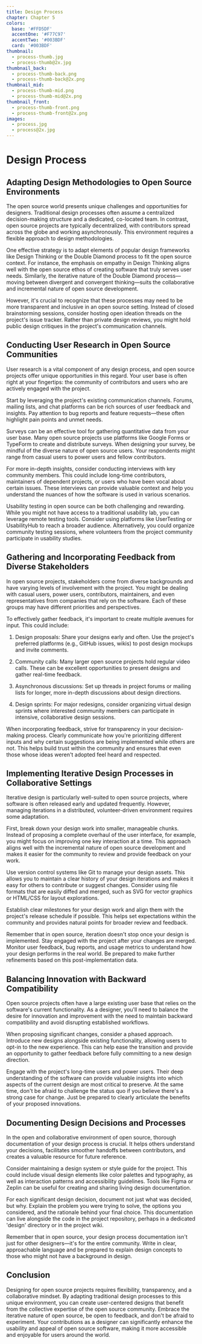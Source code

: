 ```yaml
---
title: Design Process
chapter: Chapter 5
colors:
  base: '#FFD5DF'
  accentOne: '#F77C97'
  accentTwo: '#003BDF'
  card: '#003BDF'
thumbnail:
  - process-thumb.jpg
  - process-thumb@2x.jpg
thumbnail_back:
  - process-thumb-back.png
  - process-thumb-back@2x.png
thumbnail_mid:
  - process-thumb-mid.png
  - process-thumb-mid@2x.png
thumbnail_front:
  - process-thumb-front.png
  - process-thumb-front@2x.png
images:
  - process.jpg
  - process@2x.jpg
---
```


# Design Process

## Adapting Design Methodologies to Open Source Environments

The open source world presents unique challenges and opportunities for designers. Traditional design processes often assume a centralized decision-making structure and a dedicated, co-located team. In contrast, open source projects are typically decentralized, with contributors spread across the globe and working asynchronously. This environment requires a flexible approach to design methodologies.

One effective strategy is to adapt elements of popular design frameworks like Design Thinking or the Double Diamond process to fit the open source context. For instance, the emphasis on empathy in Design Thinking aligns well with the open source ethos of creating software that truly serves user needs. Similarly, the iterative nature of the Double Diamond process—moving between divergent and convergent thinking—suits the collaborative and incremental nature of open source development.

However, it's crucial to recognize that these processes may need to be more transparent and inclusive in an open source setting. Instead of closed brainstorming sessions, consider hosting open ideation threads on the project's issue tracker. Rather than private design reviews, you might hold public design critiques in the project's communication channels.

## Conducting User Research in Open Source Communities

User research is a vital component of any design process, and open source projects offer unique opportunities in this regard. Your user base is often right at your fingertips: the community of contributors and users who are actively engaged with the project.

Start by leveraging the project's existing communication channels. Forums, mailing lists, and chat platforms can be rich sources of user feedback and insights. Pay attention to bug reports and feature requests—these often highlight pain points and unmet needs.

Surveys can be an effective tool for gathering quantitative data from your user base. Many open source projects use platforms like Google Forms or TypeForm to create and distribute surveys. When designing your survey, be mindful of the diverse nature of open source users. Your respondents might range from casual users to power users and fellow contributors.

For more in-depth insights, consider conducting interviews with key community members. This could include long-time contributors, maintainers of dependent projects, or users who have been vocal about certain issues. These interviews can provide valuable context and help you understand the nuances of how the software is used in various scenarios.

Usability testing in open source can be both challenging and rewarding. While you might not have access to a traditional usability lab, you can leverage remote testing tools. Consider using platforms like UserTesting or UsabilityHub to reach a broader audience. Alternatively, you could organize community testing sessions, where volunteers from the project community participate in usability studies.

## Gathering and Incorporating Feedback from Diverse Stakeholders

In open source projects, stakeholders come from diverse backgrounds and have varying levels of involvement with the project. You might be dealing with casual users, power users, contributors, maintainers, and even representatives from companies that rely on the software. Each of these groups may have different priorities and perspectives.

To effectively gather feedback, it's important to create multiple avenues for input. This could include:

1. Design proposals: Share your designs early and often. Use the project's preferred platforms (e.g., GitHub issues, wikis) to post design mockups and invite comments.

2. Community calls: Many larger open source projects hold regular video calls. These can be excellent opportunities to present designs and gather real-time feedback.

3. Asynchronous discussions: Set up threads in project forums or mailing lists for longer, more in-depth discussions about design directions.

4. Design sprints: For major redesigns, consider organizing virtual design sprints where interested community members can participate in intensive, collaborative design sessions.

When incorporating feedback, strive for transparency in your decision-making process. Clearly communicate how you're prioritizing different inputs and why certain suggestions are being implemented while others are not. This helps build trust within the community and ensures that even those whose ideas weren't adopted feel heard and respected.

## Implementing Iterative Design Processes in Collaborative Settings

Iterative design is particularly well-suited to open source projects, where software is often released early and updated frequently. However, managing iterations in a distributed, volunteer-driven environment requires some adaptation.

First, break down your design work into smaller, manageable chunks. Instead of proposing a complete overhaul of the user interface, for example, you might focus on improving one key interaction at a time. This approach aligns well with the incremental nature of open source development and makes it easier for the community to review and provide feedback on your work.

Use version control systems like Git to manage your design assets. This allows you to maintain a clear history of your design iterations and makes it easy for others to contribute or suggest changes. Consider using file formats that are easily diffed and merged, such as SVG for vector graphics or HTML/CSS for layout explorations.

Establish clear milestones for your design work and align them with the project's release schedule if possible. This helps set expectations within the community and provides natural points for broader review and feedback.

Remember that in open source, iteration doesn't stop once your design is implemented. Stay engaged with the project after your changes are merged. Monitor user feedback, bug reports, and usage metrics to understand how your design performs in the real world. Be prepared to make further refinements based on this post-implementation data.

## Balancing Innovation with Backward Compatibility

Open source projects often have a large existing user base that relies on the software's current functionality. As a designer, you'll need to balance the desire for innovation and improvement with the need to maintain backward compatibility and avoid disrupting established workflows.

When proposing significant changes, consider a phased approach. Introduce new designs alongside existing functionality, allowing users to opt-in to the new experience. This can help ease the transition and provide an opportunity to gather feedback before fully committing to a new design direction.

Engage with the project's long-time users and power users. Their deep understanding of the software can provide valuable insights into which aspects of the current design are most critical to preserve. At the same time, don't be afraid to challenge the status quo if you believe there's a strong case for change. Just be prepared to clearly articulate the benefits of your proposed innovations.

## Documenting Design Decisions and Processes

In the open and collaborative environment of open source, thorough documentation of your design process is crucial. It helps others understand your decisions, facilitates smoother handoffs between contributors, and creates a valuable resource for future reference.

Consider maintaining a design system or style guide for the project. This could include visual design elements like color palettes and typography, as well as interaction patterns and accessibility guidelines. Tools like Figma or Zeplin can be useful for creating and sharing living design documentation.

For each significant design decision, document not just what was decided, but why. Explain the problem you were trying to solve, the options you considered, and the rationale behind your final choice. This documentation can live alongside the code in the project repository, perhaps in a dedicated 'design' directory or in the project wiki.

Remember that in open source, your design process documentation isn't just for other designers—it's for the entire community. Write in clear, approachable language and be prepared to explain design concepts to those who might not have a background in design.

## Conclusion

Designing for open source projects requires flexibility, transparency, and a collaborative mindset. By adapting traditional design processes to this unique environment, you can create user-centered designs that benefit from the collective expertise of the open source community. Embrace the iterative nature of open source, be open to feedback, and don't be afraid to experiment. Your contributions as a designer can significantly enhance the usability and appeal of open source software, making it more accessible and enjoyable for users around the world.
